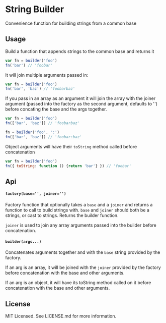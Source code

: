 String Builder
==============

Convenience function for building strings from a common base

Usage
-----

Build a function that appends strings to the common base and returns it

```javascript
var fn = builder('foo')
fn('bar') // 'foobar'
```

It will join multiple arguments passed in:

```javascript
var fn = builder('foo')
fn('bar', 'baz') // 'foobarbaz'
```

If you pass in an array as an argument it will join the array with the joiner argument (passed into the factory as the second argument, defaults to '') before concating the base and the args together.

```javascript
var fn = builder('foo')
fn(['bar', 'baz']) // 'foobarbaz'

fn = builder('foo', ':')
fn(['bar', 'baz']) // 'foobar:baz'
```

Object arguments will have their `toString` method called before concatenation

```javascript
var fn = builder('foo')
fn({ toString: function () {return 'bar'} }) // 'foobar'
```

Api
---

#### `factory(base='', joiner='')` ####

Factory function that optionally takes a `base` and a `joiner` and returns a function to call to build strings with. `base` and `joiner` should both be a strings, or cast to strings. Returns the builder function. 

`joiner` is used to join any array arguments passed into the builder before concatenation.

#### `builder(args...)` ####

Concatenates arguments together and with the `base` string provided by the factory.

If an arg is an array, it will be joined with the `joiner` provided by the factory before concatenation with the base and other arguments.

If an arg is an object, it will have its toString method called on it before concatenation with the base and other arguments.

License
-------

MIT Licensed. See LICENSE.md for more information.